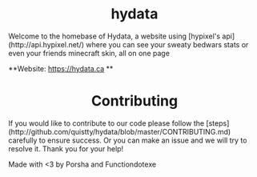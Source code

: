 <h1 align="center">hydata</h1>
Welcome to the homebase of Hydata, a website using [hypixel's api](http://api.hypixel.net/) where you can see your sweaty bedwars stats or even your friends minecraft skin, all on one page

**Website: https://hydata.ca **

<h1 align="center">Contributing</h1>
If you would like to contribute to our code please follow the [steps](http://github.com/quistty/hydata/blob/master/CONTRIBUTING.md) carefully to ensure success. Or you can make an issue and we will try to resolve it. Thank you for your help!

<!--  im sorry  -->

Made with <3 by Porsha and Functiondotexe
